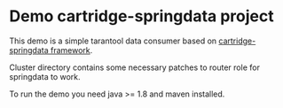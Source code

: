 # Demo cartridge-springdata project

This demo is a simple tarantool data consumer based on
[cartridge-springdata framework](https://github.com/tarantool/cartridge-springdata).

Cluster directory contains some necessary patches to router role for springdata to work.

To run the demo you need java >= 1.8 and maven installed.
